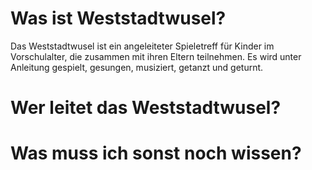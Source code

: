 # Was ist Weststadtwusel?
Das Weststadtwusel ist ein angeleiteter Spieletreff für Kinder im Vorschulalter, die zusammen mit ihren Eltern teilnehmen. Es wird unter Anleitung gespielt, gesungen, musiziert, getanzt und geturnt.

# Wer leitet das Weststadtwusel?

# Was muss ich sonst noch wissen?
